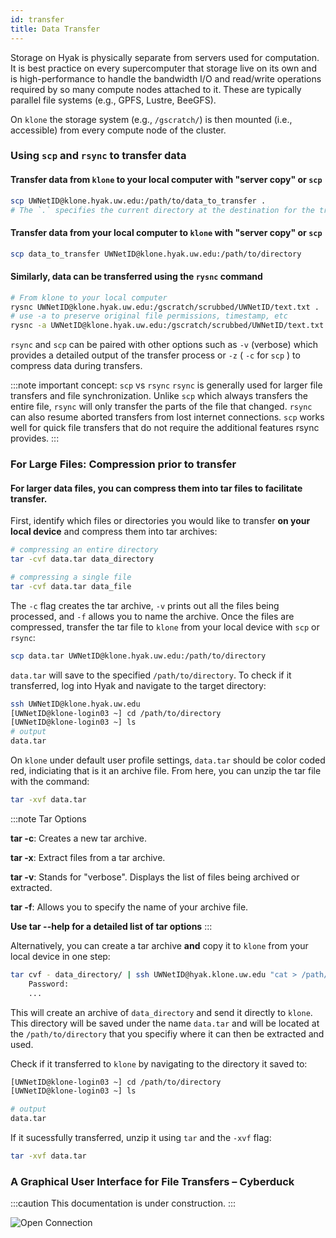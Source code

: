 ```yaml
---
id: transfer
title: Data Transfer
---
```


Storage on Hyak is physically separate from servers used for computation. It is best practice on every supercomputer that storage live on its own and is high-performance to handle the bandwidth I/O and read/write operations required by so many compute nodes attached to it. These are typically parallel file systems (e.g., GPFS, Lustre, BeeGFS).

On `klone` the storage system (e.g., `/gscratch/`) is then mounted (i.e., accessible) from every compute node of the cluster. 

### Using `scp` and `rsync` to transfer data

#### Transfer data from `klone` to your local computer with "server copy" or `scp`
```bash
scp UWNetID@klone.hyak.uw.edu:/path/to/data_to_transfer .
# The `.` specifies the current directory at the destination for the transferred files.
```
#### Transfer data from your local computer to `klone` with "server copy" or `scp`
```bash
scp data_to_transfer UWNetID@klone.hyak.uw.edu:/path/to/directory
```
#### Similarly, data can be transferred using the `rysnc` command

```bash
# From klone to your local computer
rysnc UWNetID@klone.hyak.uw.edu:/gscratch/scrubbed/UWNetID/text.txt .
# use -a to preserve original file permissions, timestamp, etc
rysnc -a UWNetID@klone.hyak.uw.edu:/gscratch/scrubbed/UWNetID/text.txt .
```
`rsync` and `scp` can be paired with other options such as `-v` (verbose) which provides a detailed output of the transfer process or `-z` ( `-c` for `scp` ) to compress data during transfers.

:::note important concept: `scp` vs `rsync`
`rsync` is generally used for larger file transfers and file synchronization. Unlike `scp` which always transfers the entire file, `rsync` will only transfer the parts of the file that changed. `rsync` can also resume aborted transfers from lost internet connections. `scp` works well for quick file transfers that do not require the additional features rsync provides.
:::
### For Large Files: Compression prior to transfer
#### For larger data files, you can compress them into tar files to facilitate transfer.

First, identify which files or directories you would like to transfer **on your local device** and compress them into tar archives:
```bash
# compressing an entire directory
tar -cvf data.tar data_directory
```
```bash
# compressing a single file
tar -cvf data.tar data_file
```
The `-c` flag creates the tar archive, `-v` prints out all the files being processed, and `-f` allows you to name the archive. Once the files are compressed, transfer the tar file to `klone` from your local device with `scp` or `rsync`:
```bash
scp data.tar UWNetID@klone.hyak.uw.edu:/path/to/directory
```
`data.tar` will save to the specified `/path/to/directory`. To check if it transferred, log into Hyak and navigate to the target directory:
```bash
ssh UWNetID@klone.hyak.uw.edu
[UWNetID@klone-login03 ~] cd /path/to/directory
[UWNetID@klone-login03 ~] ls
# output
data.tar
```
On `klone` under default user profile settings, `data.tar` should be color coded red, indiciating that is it an archive file. From here, you can unzip the tar file with the command:
```bash
tar -xvf data.tar
```
:::note Tar Options

**tar -c**: Creates a new tar archive.

**tar -x**: Extract files from a tar archive.

**tar -v**: Stands for "verbose". Displays the list of files being archived or extracted.

**tar -f**: Allows you to specify the name of your archive file.

**Use tar --help for a detailed list of tar options** 
:::

Alternatively, you can create a tar archive **and** copy it to `klone` from your local device in one step:
```bash
tar cvf - data_directory/ | ssh UWNetID@hyak.klone.uw.edu "cat > /path/to/file/data.tar"
    Password:
    ...
```
This will create an archive of `data_directory` and send it directly to `klone`. This directory will be saved under the name `data.tar` and will be located at the `/path/to/directory` that you specifiy where it can then be extracted and used. 

Check if it transferred to `klone` by navigating to the directory it saved to:
``` bash
[UWNetID@klone-login03 ~] cd /path/to/directory
[UWNetID@klone-login03 ~] ls

# output
data.tar
```
If it sucessfully transferred, unzip it using `tar` and the `-xvf` flag:
``` bash
tar -xvf data.tar
```

### A Graphical User Interface for File Transfers – Cyberduck

:::caution
This documentation is under construction. 
:::

![](/img/docs/cyberduck/1_open_connection.png 'Open Connection')